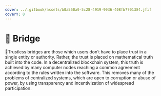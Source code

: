```yaml
---
cover: ../.gitbook/assets/b0a550a0-5c28-4919-9036-408fb7701384.jfif
coverY: 0
---
```


# 📌 Bridge

:clap:Trustless bridges are those which users don’t have to place trust in a single entity or authority. Rather, the trust is placed on mathematical truth built into the code. In a decentralized blockchain system, this truth is achieved by many computer nodes reaching a common agreement according to the rules written into the software. This removes many of the problems of centralized systems, which are open to corruption or abuse of power, by using transparency and incentivization of widespread participation.
